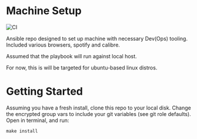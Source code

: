# Machine  Setup

![CI](https://github.com/g1212/machine_setup/workflows/CI/badge.svg?branch=master)

Ansible repo designed to set up machine with necessary Dev(Ops) tooling.
Included various browsers, spotify and calibre.

Assumed that the playbook will run against local host.

For now, this is will be targeted for ubuntu-based linux distros.

# Getting Started

Assuming you have a fresh install, clone this repo to your local disk.
Change the encrypted group vars to include your git variables (see git role defaults). Open in terminal, and run:

`make install`
